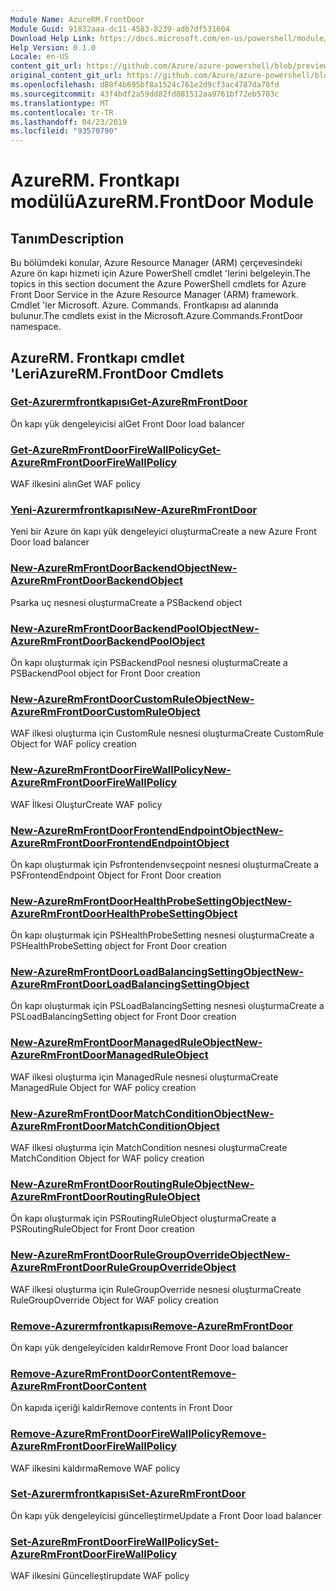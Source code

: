 ```yaml
---
Module Name: AzureRM.FrontDoor
Module Guid: 91832aaa-dc11-4583-8239-adb7df531604
Download Help Link: https://docs.microsoft.com/en-us/powershell/module/azurerm.frontdoor
Help Version: 0.1.0
Locale: en-US
content_git_url: https://github.com/Azure/azure-powershell/blob/preview/src/ResourceManager/FrontDoor/Commands.FrontDoor/help/AzureRM.FrontDoor.md
original_content_git_url: https://github.com/Azure/azure-powershell/blob/preview/src/ResourceManager/FrontDoor/Commands.FrontDoor/help/AzureRM.FrontDoor.md
ms.openlocfilehash: d88f4b695bf8a1524c761e2d9cf3ac4787da78fd
ms.sourcegitcommit: 43f4bdf2a59dd82fd881512aa9761bf72eb5703c
ms.translationtype: MT
ms.contentlocale: tr-TR
ms.lasthandoff: 04/23/2019
ms.locfileid: "93570790"
---
```

# <span data-ttu-id="91635-101">AzureRM. Frontkapı modülü</span><span class="sxs-lookup"><span data-stu-id="91635-101">AzureRM.FrontDoor Module</span></span>
## <span data-ttu-id="91635-102">Tanım</span><span class="sxs-lookup"><span data-stu-id="91635-102">Description</span></span>
<span data-ttu-id="91635-103">Bu bölümdeki konular, Azure Resource Manager (ARM) çerçevesindeki Azure ön kapı hizmeti için Azure PowerShell cmdlet 'lerini belgeleyin.</span><span class="sxs-lookup"><span data-stu-id="91635-103">The topics in this section document the Azure PowerShell cmdlets for Azure Front Door Service in the Azure Resource Manager (ARM) framework.</span></span> <span data-ttu-id="91635-104">Cmdlet 'ler Microsoft. Azure. Commands. Frontkapısı ad alanında bulunur.</span><span class="sxs-lookup"><span data-stu-id="91635-104">The cmdlets exist in the Microsoft.Azure.Commands.FrontDoor namespace.</span></span>

## <span data-ttu-id="91635-105">AzureRM. Frontkapı cmdlet 'Leri</span><span class="sxs-lookup"><span data-stu-id="91635-105">AzureRM.FrontDoor Cmdlets</span></span>
### [<span data-ttu-id="91635-106">Get-Azurermfrontkapısı</span><span class="sxs-lookup"><span data-stu-id="91635-106">Get-AzureRmFrontDoor</span></span>](Get-AzureRmFrontDoor.md)
<span data-ttu-id="91635-107">Ön kapı yük dengeleyicisi al</span><span class="sxs-lookup"><span data-stu-id="91635-107">Get Front Door load balancer</span></span>

### [<span data-ttu-id="91635-108">Get-AzureRmFrontDoorFireWallPolicy</span><span class="sxs-lookup"><span data-stu-id="91635-108">Get-AzureRmFrontDoorFireWallPolicy</span></span>](Get-AzureRmFrontDoorFireWallPolicy.md)
<span data-ttu-id="91635-109">WAF ilkesini alın</span><span class="sxs-lookup"><span data-stu-id="91635-109">Get WAF policy</span></span>

### [<span data-ttu-id="91635-110">Yeni-Azurermfrontkapısı</span><span class="sxs-lookup"><span data-stu-id="91635-110">New-AzureRmFrontDoor</span></span>](New-AzureRmFrontDoor.md)
<span data-ttu-id="91635-111">Yeni bir Azure ön kapı yük dengeleyici oluşturma</span><span class="sxs-lookup"><span data-stu-id="91635-111">Create a new Azure Front Door load balancer</span></span>

### [<span data-ttu-id="91635-112">New-AzureRmFrontDoorBackendObject</span><span class="sxs-lookup"><span data-stu-id="91635-112">New-AzureRmFrontDoorBackendObject</span></span>](New-AzureRmFrontDoorBackendObject.md)
<span data-ttu-id="91635-113">Psarka uç nesnesi oluşturma</span><span class="sxs-lookup"><span data-stu-id="91635-113">Create a PSBackend object</span></span>

### [<span data-ttu-id="91635-114">New-AzureRmFrontDoorBackendPoolObject</span><span class="sxs-lookup"><span data-stu-id="91635-114">New-AzureRmFrontDoorBackendPoolObject</span></span>](New-AzureRmFrontDoorBackendPoolObject.md)
<span data-ttu-id="91635-115">Ön kapı oluşturmak için PSBackendPool nesnesi oluşturma</span><span class="sxs-lookup"><span data-stu-id="91635-115">Create a PSBackendPool object for Front Door creation</span></span>

### [<span data-ttu-id="91635-116">New-AzureRmFrontDoorCustomRuleObject</span><span class="sxs-lookup"><span data-stu-id="91635-116">New-AzureRmFrontDoorCustomRuleObject</span></span>](New-AzureRmFrontDoorCustomRuleObject.md)
<span data-ttu-id="91635-117">WAF ilkesi oluşturma için CustomRule nesnesi oluşturma</span><span class="sxs-lookup"><span data-stu-id="91635-117">Create CustomRule Object for WAF policy creation</span></span>

### [<span data-ttu-id="91635-118">New-AzureRmFrontDoorFireWallPolicy</span><span class="sxs-lookup"><span data-stu-id="91635-118">New-AzureRmFrontDoorFireWallPolicy</span></span>](New-AzureRmFrontDoorFireWallPolicy.md)
<span data-ttu-id="91635-119">WAF İlkesi Oluştur</span><span class="sxs-lookup"><span data-stu-id="91635-119">Create WAF policy</span></span>

### [<span data-ttu-id="91635-120">New-AzureRmFrontDoorFrontendEndpointObject</span><span class="sxs-lookup"><span data-stu-id="91635-120">New-AzureRmFrontDoorFrontendEndpointObject</span></span>](New-AzureRmFrontDoorFrontendEndpointObject.md)
<span data-ttu-id="91635-121">Ön kapı oluşturmak için Psfrontendenvseçpoint nesnesi oluşturma</span><span class="sxs-lookup"><span data-stu-id="91635-121">Create a PSFrontendEndpoint Object for Front Door creation</span></span>

### [<span data-ttu-id="91635-122">New-AzureRmFrontDoorHealthProbeSettingObject</span><span class="sxs-lookup"><span data-stu-id="91635-122">New-AzureRmFrontDoorHealthProbeSettingObject</span></span>](New-AzureRmFrontDoorHealthProbeSettingObject.md)
<span data-ttu-id="91635-123">Ön kapı oluşturmak için PSHealthProbeSetting nesnesi oluşturma</span><span class="sxs-lookup"><span data-stu-id="91635-123">Create a PSHealthProbeSetting object for Front Door creation</span></span>

### [<span data-ttu-id="91635-124">New-AzureRmFrontDoorLoadBalancingSettingObject</span><span class="sxs-lookup"><span data-stu-id="91635-124">New-AzureRmFrontDoorLoadBalancingSettingObject</span></span>](New-AzureRmFrontDoorLoadBalancingSettingObject.md)
<span data-ttu-id="91635-125">Ön kapı oluşturmak için PSLoadBalancingSetting nesnesi oluşturma</span><span class="sxs-lookup"><span data-stu-id="91635-125">Create a PSLoadBalancingSetting object for Front Door creation</span></span>

### [<span data-ttu-id="91635-126">New-AzureRmFrontDoorManagedRuleObject</span><span class="sxs-lookup"><span data-stu-id="91635-126">New-AzureRmFrontDoorManagedRuleObject</span></span>](New-AzureRmFrontDoorManagedRuleObject.md)
<span data-ttu-id="91635-127">WAF ilkesi oluşturma için ManagedRule nesnesi oluşturma</span><span class="sxs-lookup"><span data-stu-id="91635-127">Create ManagedRule Object for WAF policy creation</span></span>

### [<span data-ttu-id="91635-128">New-AzureRmFrontDoorMatchConditionObject</span><span class="sxs-lookup"><span data-stu-id="91635-128">New-AzureRmFrontDoorMatchConditionObject</span></span>](New-AzureRmFrontDoorMatchConditionObject.md)
<span data-ttu-id="91635-129">WAF ilkesi oluşturma için MatchCondition nesnesi oluşturma</span><span class="sxs-lookup"><span data-stu-id="91635-129">Create MatchCondition Object for WAF policy creation</span></span>

### [<span data-ttu-id="91635-130">New-AzureRmFrontDoorRoutingRuleObject</span><span class="sxs-lookup"><span data-stu-id="91635-130">New-AzureRmFrontDoorRoutingRuleObject</span></span>](New-AzureRmFrontDoorRoutingRuleObject.md)
<span data-ttu-id="91635-131">Ön kapı oluşturmak için PSRoutingRuleObject oluşturma</span><span class="sxs-lookup"><span data-stu-id="91635-131">Create a PSRoutingRuleObject for Front Door creation</span></span>

### [<span data-ttu-id="91635-132">New-AzureRmFrontDoorRuleGroupOverrideObject</span><span class="sxs-lookup"><span data-stu-id="91635-132">New-AzureRmFrontDoorRuleGroupOverrideObject</span></span>](New-AzureRmFrontDoorRuleGroupOverrideObject.md)
<span data-ttu-id="91635-133">WAF ilkesi oluşturma için RuleGroupOverride nesnesi oluşturma</span><span class="sxs-lookup"><span data-stu-id="91635-133">Create RuleGroupOverride Object for WAF policy creation</span></span>

### [<span data-ttu-id="91635-134">Remove-Azurermfrontkapısı</span><span class="sxs-lookup"><span data-stu-id="91635-134">Remove-AzureRmFrontDoor</span></span>](Remove-AzureRmFrontDoor.md)
<span data-ttu-id="91635-135">Ön kapı yük dengeleyiciden kaldır</span><span class="sxs-lookup"><span data-stu-id="91635-135">Remove Front Door load balancer</span></span>

### [<span data-ttu-id="91635-136">Remove-AzureRmFrontDoorContent</span><span class="sxs-lookup"><span data-stu-id="91635-136">Remove-AzureRmFrontDoorContent</span></span>](Remove-AzureRmFrontDoorContent.md)
<span data-ttu-id="91635-137">Ön kapıda içeriği kaldır</span><span class="sxs-lookup"><span data-stu-id="91635-137">Remove contents in Front Door</span></span>

### [<span data-ttu-id="91635-138">Remove-AzureRmFrontDoorFireWallPolicy</span><span class="sxs-lookup"><span data-stu-id="91635-138">Remove-AzureRmFrontDoorFireWallPolicy</span></span>](Remove-AzureRmFrontDoorFireWallPolicy.md)
<span data-ttu-id="91635-139">WAF ilkesini kaldırma</span><span class="sxs-lookup"><span data-stu-id="91635-139">Remove WAF policy</span></span>

### [<span data-ttu-id="91635-140">Set-Azurermfrontkapısı</span><span class="sxs-lookup"><span data-stu-id="91635-140">Set-AzureRmFrontDoor</span></span>](Set-AzureRmFrontDoor.md)
<span data-ttu-id="91635-141">Ön kapı yük dengeleyicisi güncelleştirme</span><span class="sxs-lookup"><span data-stu-id="91635-141">Update a Front Door load balancer</span></span>

### [<span data-ttu-id="91635-142">Set-AzureRmFrontDoorFireWallPolicy</span><span class="sxs-lookup"><span data-stu-id="91635-142">Set-AzureRmFrontDoorFireWallPolicy</span></span>](Set-AzureRmFrontDoorFireWallPolicy.md)
<span data-ttu-id="91635-143">WAF ilkesini Güncelleştir</span><span class="sxs-lookup"><span data-stu-id="91635-143">update WAF policy</span></span>

